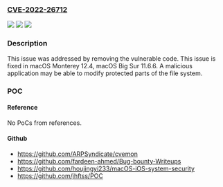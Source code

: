 ### [CVE-2022-26712](https://cve.mitre.org/cgi-bin/cvename.cgi?name=CVE-2022-26712)
![](https://img.shields.io/static/v1?label=Product&message=macOS&color=blue)
![](https://img.shields.io/static/v1?label=Version&message=unspecified%20&color=brightgreen)
![](https://img.shields.io/static/v1?label=Vulnerability&message=A%20malicious%20application%20may%20be%20able%20to%20modify%20protected%20parts%20of%20the%20file%20system&color=brightgreen)

### Description

This issue was addressed by removing the vulnerable code. This issue is fixed in macOS Monterey 12.4, macOS Big Sur 11.6.6. A malicious application may be able to modify protected parts of the file system.

### POC

#### Reference
No PoCs from references.

#### Github
- https://github.com/ARPSyndicate/cvemon
- https://github.com/fardeen-ahmed/Bug-bounty-Writeups
- https://github.com/houjingyi233/macOS-iOS-system-security
- https://github.com/jhftss/POC

